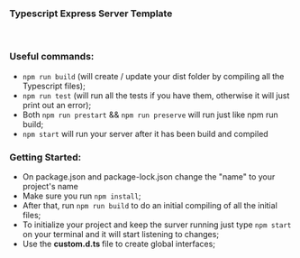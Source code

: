 ### Typescript Express Server Template

<br>

### Useful commands:

- `npm run build` (will create / update your dist folder by compiling all the Typescript files);
- `npm run test` (will run all the tests if you have them, otherwise it will just print out an error);
- Both `npm run prestart` && `npm run preserve` will run just like npm run build;
- `npm start` will run your server after it has been build and compiled

### Getting Started:

- On package.json and package-lock.json change the "name" to your project's name
- Make sure you run `npm install`;
- After that, run `npm run build` to do an initial compiling of all the initial files;
- To initialize your project and keep the surver running just type `npm start` on your terminal and it will start listening to changes;
- Use the <b> custom.d.ts </b> file to create global interfaces;
